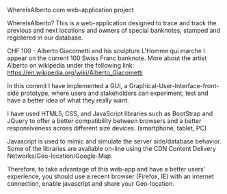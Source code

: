 
WhereIsAlberto.com web-application project

WhereIsAlberto? This is a web-application designed to trace and track the previous and next locations and owners of special banknotes, stamped and registered in our database.

CHF 100 - Alberto Giacometti and his sculpture L'Homme qui marche I appear on the current 100 Swiss Franc banknote. More about the artist Alberto on wikipedia under the following link: https://en.wikipedia.org/wiki/Alberto_Giacometti

In this commit I have implemented a GUI, a Graphical-User-Interface-front-side prototype, where users and stakeholders can experiment, test and have a better idea of what they really want.

I have used HTML5, CSS, and JavaScript libraries such as BootStrap and JQuery to offer a better compatibility between browsers and a better responsiveness across different size devices. (smartphone, tablet, PC)

Javascript is used to mimic and simulate the server side/database behavior. Some of the libraries are available on-line using the CDN Content Delivery Networks/Geo-location/Google-Map. 

Therefore, to take advantage of this web-app and have a better users' experience, you should use a recent browser (Firefox, IE) with an internet connection, enable javascript and share your Geo-location. 
